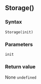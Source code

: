## Storage()

### Syntax
```
Storage(init)
```

### Parameters
<dl>
    <dt><code>init</code></dt>
</dl>

### Return value

<dl>
    <dt>None <code>undefined</code></dt>
</dl>



